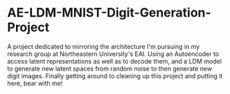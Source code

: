# AE-LDM-MNIST-Digit-Generation-Project
A project dedicated to mirroring the architecture I'm pursuing in my research group at Northeastern University's EAI. Using an Autoencoder to access latent representations as well as to decode them, and a LDM model to generate new latent spaces from random noise to then generate new digit images. Finally getting around to cleaning up this project and putting it here, bear with me! 
